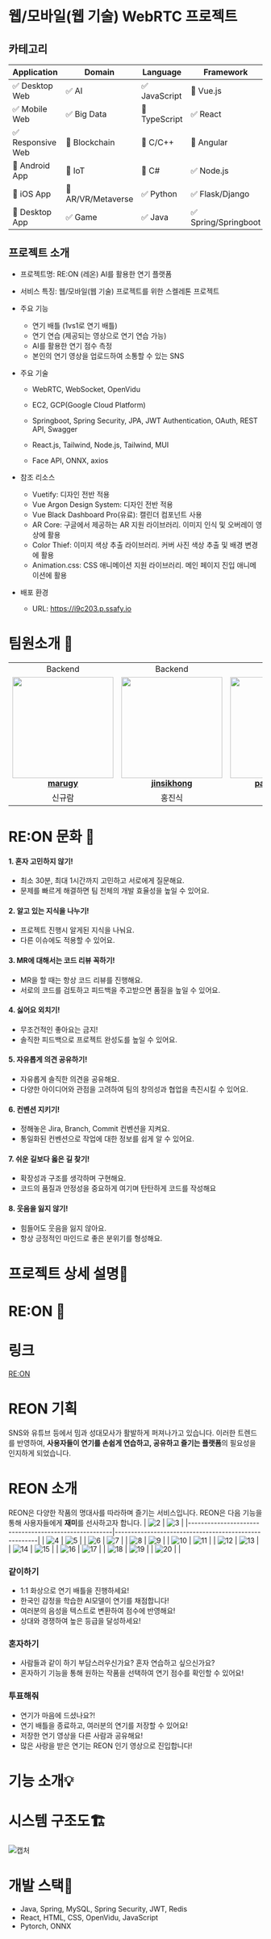 # 웹/모바일(웹 기술) WebRTC 프로젝트

<!-- 필수 항목 -->

## 카테고리

| Application | Domain | Language | Framework |
| ---- | ---- | ---- | ---- |
| :white_check_mark: Desktop Web | :white_check_mark: AI | :white_check_mark: JavaScript | :black_square_button: Vue.js |
| :white_check_mark: Mobile Web | :white_check_mark: Big Data | :black_square_button: TypeScript | :white_check_mark: React |
| :white_check_mark: Responsive Web | :black_square_button: Blockchain | :black_square_button: C/C++ | :black_square_button: Angular |
| :black_square_button: Android App | :black_square_button: IoT | :black_square_button: C# | :white_check_mark: Node.js |
| :black_square_button: iOS App | :black_square_button: AR/VR/Metaverse | :white_check_mark: Python | :white_check_mark: Flask/Django |
| :black_square_button: Desktop App | :white_check_mark: Game | :white_check_mark: Java | :white_check_mark: Spring/Springboot |

<!-- 필수 항목 -->

## 프로젝트 소개

* 프로젝트명: RE:ON (레온) AI를 활용한 연기 플랫폼
* 서비스 특징: 웹/모바일(웹 기술) 프로젝트를 위한 스켈레톤 프로젝트
* 주요 기능
  - 연기 배틀 (1vs1로 연기 배틀)
  - 연기 연습 (제공되는 영상으로 연기 연습 가능)
  - AI를 활용한 연기 점수 측정
  - 본인의 연기 영상을 업로드하여 소통할 수 있는 SNS
* 주요 기술
  - WebRTC, WebSocket, OpenVidu
  
  - EC2, GCP(Google Cloud Platform)

  - Springboot, Spring Security, JPA, JWT Authentication, OAuth, REST API, Swagger
  
  - React.js, Tailwind, Node.js, Tailwind, MUI

  - Face API, ONNX, axios

* 참조 리소스
  * Vuetify: 디자인 전반 적용
  * Vue Argon Design System: 디자인 전반 적용
  * Vue Black Dashboard Pro(유료): 캘린더 컴포넌트 사용
  * AR Core: 구글에서 제공하는 AR 지원 라이브러리. 이미지 인식 및 오버레이 영상에 활용
  * Color Thief: 이미지 색상 추출 라이브러리. 커버 사진 색상 추출 및 배경 변경에 활용
  * Animation.css: CSS 애니메이션 지원 라이브러리. 메인 페이지 진입 애니메이션에 활용
* 배포 환경
  - URL: https://i9c203.p.ssafy.io

<!-- 자유 양식 -->


# 팀원소개 🤝

<table align="center">
    <tr align="center">
        <td>
            Backend
        </td>
        <td>
            Backend
        </td>
        <td>
            Frontend
        </td>
        <td>
            Frontend
        </td>
        <td>
            Frontend
        </td>
        <td>
            Frontend
        </td>
    </tr>
    <tr align="center">
        <td style="min-width: 150px;">
            <a href="https://github.com/marugy">
              <img src="https://avatars.githubusercontent.com/u/91540464?v=4?s=100" width="200">
              <br />
              <b>marugy</b>
            </a> 
        </td>
        <td style="min-width: 150px;">
            <a href="https://github.com/jinsikhong">
              <img src="https://avatars.githubusercontent.com/u/28581484?v=4" width="200">
              <br />
              <b>jinsikhong</b>
            </a>
        </td>
        <td style="min-width: 150px;">
            <a href="https://github.com/PARKHEECHANG">
              <img src="https://avatars.githubusercontent.com/u/122577719?v=4" width="200">
              <br />
              <b>parkheechan</b>
            </a> 
        </td>
        <td style="min-width: 150px;">
            <a href="https://github.com/non-inss">
              <img src="https://avatars.githubusercontent.com/u/122503960?v=4" width="200">
              <br />
              <b>skqlck</b>
            </a> 
        </td>
        <td style="min-width: 150px;">
            <a href="https://github.com/skqlck">
              <img src="https://avatars.githubusercontent.com/u/95553204?v=4" width="200">
              <br />
              <b>non-inss</b>
            </a> 
        </td>
        <td style="min-width: 150px;">
            <a href="https://github.com/park-js515">
              <img src="https://avatars.githubusercontent.com/u/122588631?v=4" width="200">
              <br />
              <b>park-js515</b>
            </a> 
        </td>
    </tr>
    <tr align="center">
        <td>
            신규람
        </td>
        <td>
            홍진식
        </td>
        <td>
            박희창
        </td>
        <td>
            이명인
        </td>
        <td>
            안종상
        </td>
        <td>
            박주성
        </td>
    </tr>
</table>

#  RE:ON 문화 :passport_control:

#### 1. 혼자 고민하지 않기!
+ 최소 30분, 최대 1시간까지 고민하고 서로에게 질문해요.
+ 문제를 빠르게 해결하면 팀 전체의 개발 효율성을 높일 수 있어요.
#### 2. 알고 있는 지식을 나누기!
+ 프로젝트 진행시 알게된 지식을 나눠요.
+ 다른 이슈에도 적용할 수 있어요.
#### 3. MR에 대해서는 코드 리뷰 꼭하기!
+ MR을 할 때는 항상 코드 리뷰를 진행해요.
+ 서로의 코드를 검토하고 피드백을 주고받으면 품질을 높일 수 있어요.
#### 4. 싫어요 외치기!
+ 무조건적인 좋아요는 금지!
+ 솔직한 피드백으로 프로젝트 완성도를 높일 수 있어요.
#### 5. 자유롭게 의견 공유하기!
+ 자유롭게 솔직한 의견을 공유해요.
+ 다양한 아이디어와 관점을 고려하여 팀의 창의성과 협업을 촉진시킬 수 있어요.
#### 6. 컨벤션 지키기!
+ 정해놓은 Jira, Branch, Commit 컨벤션을 지켜요.
+ 통일화된 컨벤션으로 작업에 대한 정보를 쉽게 알 수 있어요.
#### 7. 쉬운 길보다 옳은 길 찾기!
+ 확장성과 구조를 생각하며 구현해요.
+ 코드의 품질과 안정성을 중요하게 여기며 탄탄하게 코드를 작성해요
#### 8. 웃음을 잃지 않기!
+ 힘들어도 웃음을 잃지 않아요.
+ 항상 긍정적인 마인드로 좋은 분위기를 형성해요.

<!-- 자유 양식 -->

# 프로젝트 상세 설명📄
<!-- 프로젝트 로고 -->
# RE:ON 📸

# 링크

[RE:ON](https://i9c203.p.ssafy.io/)

# REON 기획

SNS와 유튜브 등에서 밈과 성대모사가 활발하게 퍼져나가고 있습니다. 이러한 트렌드를 반영하여, **사용자들이 연기를 손쉽게 연습하고, 공유하고 즐기는 플랫폼**의 필요성을 인지하게 되었습니다.

# REON 소개

REON은 다양한 작품의 명대사를 따라하며 즐기는 서비스입니다. REON은 다음 기능을 통해 사용자들에게 **재미**를 선사하고자 합니다.
| ![2](/uploads/7305028b253dfc4f9211a4729b2bf659/2.png) | ![3](/uploads/763998e222bd88cf0869bb11fc25b1eb/3.png) |
|------------------------------------------------------|------------------------------------------------------|
| ![4](/uploads/59e5e7112ceb210981f5c1dfa8e66ce9/4.png) | ![5](/uploads/470b4f175d95017528c2e3fb46547686/5.png) |
| ![6](/uploads/0db12990bd0b9f212b10d158e8662a9e/6.png) | ![7](/uploads/76bf49d9dedefb6a283aaf3c175143f0/7.png) |
| ![8](/uploads/e289445cbeee48f786248f09313824a9/8.png) | ![9](/uploads/caabb60bdd761e55e34d5ff390fefa14/9.png) |
| ![10](/uploads/6b647d30f570c06195863dfd1c268642/10.png) | ![11](/uploads/be3e006189d19603bedb5df330a57410/11.png) |
| ![12](/uploads/f7c63301b2ba85dfa8d8f4612833187c/12.png) | ![13](/uploads/3535a92e890f2966a6df9a2daadf5c8d/13.png) |
| ![14](/uploads/f012dd5c3da7b9cc9c0f0a0b31db4ea0/14.png) | ![15](/uploads/c22668b502a050028fdfa183861fcd4e/15.png) |
| ![16](/uploads/18deb878354fda959eb5a229d58fd076/16.png) | ![17](/uploads/17531abdedd9adfb1e9fbdd46f628eaa/17.png) |
| ![18](/uploads/8c09289401cdbcb1e501c743eda7f95d/18.png) | ![19](/uploads/da9a720d7235dcd7cdd9d06ccb422496/19.png) |
| ![20](/uploads/57e1d88ced60884f3fccdf2d2023e3a1/20.png) | |
### 같이하기

- 1:1 화상으로 연기 배틀을 진행하세요!
- 한국인 감정을 학습한 AI모델이 연기를 채점합니다!
- 여러분의 음성을 텍스트로 변환하여 점수에 반영해요!
- 상대와 경쟁하여 높은 등급을 달성하세요!

### 혼자하기

- 사람들과 같이 하기 부담스러우신가요? 혼자 연습하고 싶으신가요?
- 혼자하기 기능을 통해 원하는 작품을 선택하여 연기 점수를 확인할 수 있어요!

### 투표해줘

- 연기가 마음에 드셨나요?!
- 연기 배틀을 종료하고, 여러분의 연기를 저장할 수 있어요!
- 저장한 연기 영상을 다른 사람과 공유해요!
- 많은 사랑을 받은 연기는 REON 인기 영상으로 진입합니다!

# 기능 소개💡

# 시스템 구조도🏗️

![캡처](/uploads/e881beaad267ed3bb739d0050a17715c/캡처.PNG)

# 개발 스택🔧
- Java, Spring, MySQL, Spring Security, JWT, Redis
- React, HTML, CSS, OpenVidu, JavaScript
- Pytorch, ONNX


